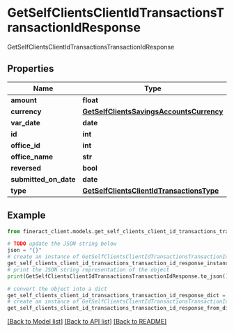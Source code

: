 # GetSelfClientsClientIdTransactionsTransactionIdResponse

GetSelfClientsClientIdTransactionsTransactionIdResponse

## Properties

Name | Type | Description | Notes
------------ | ------------- | ------------- | -------------
**amount** | **float** |  | [optional] 
**currency** | [**GetSelfClientsSavingsAccountsCurrency**](GetSelfClientsSavingsAccountsCurrency.md) |  | [optional] 
**var_date** | **date** |  | [optional] 
**id** | **int** |  | [optional] 
**office_id** | **int** |  | [optional] 
**office_name** | **str** |  | [optional] 
**reversed** | **bool** |  | [optional] 
**submitted_on_date** | **date** |  | [optional] 
**type** | [**GetSelfClientsClientIdTransactionsType**](GetSelfClientsClientIdTransactionsType.md) |  | [optional] 

## Example

```python
from fineract_client.models.get_self_clients_client_id_transactions_transaction_id_response import GetSelfClientsClientIdTransactionsTransactionIdResponse

# TODO update the JSON string below
json = "{}"
# create an instance of GetSelfClientsClientIdTransactionsTransactionIdResponse from a JSON string
get_self_clients_client_id_transactions_transaction_id_response_instance = GetSelfClientsClientIdTransactionsTransactionIdResponse.from_json(json)
# print the JSON string representation of the object
print(GetSelfClientsClientIdTransactionsTransactionIdResponse.to_json())

# convert the object into a dict
get_self_clients_client_id_transactions_transaction_id_response_dict = get_self_clients_client_id_transactions_transaction_id_response_instance.to_dict()
# create an instance of GetSelfClientsClientIdTransactionsTransactionIdResponse from a dict
get_self_clients_client_id_transactions_transaction_id_response_from_dict = GetSelfClientsClientIdTransactionsTransactionIdResponse.from_dict(get_self_clients_client_id_transactions_transaction_id_response_dict)
```
[[Back to Model list]](../README.md#documentation-for-models) [[Back to API list]](../README.md#documentation-for-api-endpoints) [[Back to README]](../README.md)


